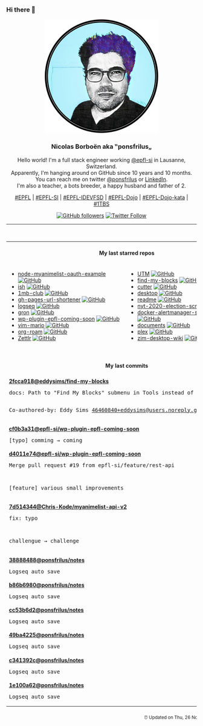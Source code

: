 ### Hi there 👋

<p align="center">
  <!-- use https://avatars3.githubusercontent.com/u/176002?v=4 for your default github picture -->
  <img src="https://raw.githubusercontent.com/ponsfrilus/ponsfrilus/master/img/ponsfrilus.png" title="Nicolas Borboën aka ‟ponsfrilus„" alt="Nicolas Borboën aka ‟ponsfrilus„" />
  <h3 align="center">
    Nicolas Borboën aka ‟ponsfrilus„
  </h3>
  <p align="center">
    Hello world! I'm a full stack engineer working <a href="https://github.com/epfl-si">@epfl-si</a> in Lausanne, Switzerland.
    <br />Apparently, I'm hanging around on GitHub since 10 years and 10 months.
    <br />You can reach me on twitter <a href="https://twitter.com/ponsfrilus">@ponsfrilus</a> or <a href="http://linkedin.com/in/nicolasborboen">LinkedIn</a>.
    <br />I'm also a teacher, a bots breeder, a happy husband and father of 2.
  </p>
  <p align="center">
    <a href="https://www.epfl.ch">#EPFL</a> | 
    <a href="https://github.com/epfl-si/">#EPFL-SI</a> | 
    <a href="https://github.com/epfl-idevfsd">#EPFL-IDEVFSD</a> | 
    <a href="https://github.com/topics/epfl-dojo">#EPFL-Dojo</a> | 
    <a href="https://github.com/topics/epfl-dojo-kata">#EPFL-Dojo-kata</a> | 
    <a href="https://en.wikipedia.org/wiki/Indentation_style#Variant:_1TBS_(OTBS)">#1TBS</a>
  </p>
  <p align="center">
    <a href="https://github.com/ponsfrilus"><img alt="GitHub followers" src="https://img.shields.io/github/followers/ponsfrilus?label=Follow%20me%20on%20github&style=social"></a>
    <a href="https://twitter.com/ponsfrilus"><img alt="Twitter Follow" src="https://img.shields.io/twitter/follow/ponsfrilus?label=follow%20me%20on%20twitter&style=social"></a>
  </p>
  </p><hr><table align="center">
<tr>
<td colspan="2" align="center"><h4>My last starred repos</h4></td>
</tr>
<tr>
<td valign="top">
<ul>
<li>
<a href="https://github.com/ipmanlk/node-myanimelist-oauth-example" title="How to generate an Access Token using the new MyAnimeList's API." target="_blank">node-myanimelist-oauth-example</a>&nbsp;<a href="https://github.com/ipmanlk/node-myanimelist-oauth-example" title="How to generate an Access Token using the new MyAnimeList's API." target="_blank"><img src="https://img.shields.io/github/stars/ipmanlk/node-myanimelist-oauth-example?style=social" alt="GitHub"></a>
</li>
<li>
<a href="https://github.com/ish-app/ish" title="Linux shell for iOS" target="_blank">ish</a>&nbsp;<a href="https://github.com/ish-app/ish" title="Linux shell for iOS" target="_blank"><img src="https://img.shields.io/github/stars/ish-app/ish?style=social" alt="GitHub"></a>
</li>
<li>
<a href="https://github.com/bradleytaunt/1mb-club" title="An exclusive members-only club for web pages weighing less than 1 megabyte" target="_blank">1mb-club</a>&nbsp;<a href="https://github.com/bradleytaunt/1mb-club" title="An exclusive members-only club for web pages weighing less than 1 megabyte" target="_blank"><img src="https://img.shields.io/github/stars/bradleytaunt/1mb-club?style=social" alt="GitHub"></a>
</li>
<li>
<a href="https://github.com/nelsontky/gh-pages-url-shortener" title="Minimal URL shortener that can be entirely hosted on GitHub pages." target="_blank">gh-pages-url-shortener</a>&nbsp;<a href="https://github.com/nelsontky/gh-pages-url-shortener" title="Minimal URL shortener that can be entirely hosted on GitHub pages." target="_blank"><img src="https://img.shields.io/github/stars/nelsontky/gh-pages-url-shortener?style=social" alt="GitHub"></a>
</li>
<li>
<a href="https://github.com/logseq/logseq" title="A privacy-first, open-source platform for knowledge sharing and management. " target="_blank">logseq</a>&nbsp;<a href="https://github.com/logseq/logseq" title="A privacy-first, open-source platform for knowledge sharing and management. " target="_blank"><img src="https://img.shields.io/github/stars/logseq/logseq?style=social" alt="GitHub"></a>
</li>
<li>
<a href="https://github.com/tomnomnom/gron" title="Make JSON greppable!" target="_blank">gron</a>&nbsp;<a href="https://github.com/tomnomnom/gron" title="Make JSON greppable!" target="_blank"><img src="https://img.shields.io/github/stars/tomnomnom/gron?style=social" alt="GitHub"></a>
</li>
<li>
<a href="https://github.com/epfl-si/wp-plugin-epfl-coming-soon" title="Basic WordPress plugin that allows to display a coming soon / maintenance page. Rest API status + wp cli maintenance-mode." target="_blank">wp-plugin-epfl-coming-soon</a>&nbsp;<a href="https://github.com/epfl-si/wp-plugin-epfl-coming-soon" title="Basic WordPress plugin that allows to display a coming soon / maintenance page. Rest API status + wp cli maintenance-mode." target="_blank"><img src="https://img.shields.io/github/stars/epfl-si/wp-plugin-epfl-coming-soon?style=social" alt="GitHub"></a>
</li>
<li>
<a href="https://github.com/rbtnn/vim-mario" title="Mario on Vim" target="_blank">vim-mario</a>&nbsp;<a href="https://github.com/rbtnn/vim-mario" title="Mario on Vim" target="_blank"><img src="https://img.shields.io/github/stars/rbtnn/vim-mario?style=social" alt="GitHub"></a>
</li>
<li>
<a href="https://github.com/org-roam/org-roam" title="Rudimentary Roam replica with Org-mode" target="_blank">org-roam</a>&nbsp;<a href="https://github.com/org-roam/org-roam" title="Rudimentary Roam replica with Org-mode" target="_blank"><img src="https://img.shields.io/github/stars/org-roam/org-roam?style=social" alt="GitHub"></a>
</li>
<li>
<a href="https://github.com/Zettlr/Zettlr" title="A Markdown Editor for the 21st century." target="_blank">Zettlr</a>&nbsp;<a href="https://github.com/Zettlr/Zettlr" title="A Markdown Editor for the 21st century." target="_blank"><img src="https://img.shields.io/github/stars/Zettlr/Zettlr?style=social" alt="GitHub"></a>
</li>
</ul>
<img width="450" height="1" /></td>
<td valign="top">
<ul>
<li>
<a href="https://github.com/utmapp/UTM" title="Virtual machines for iOS" target="_blank">UTM</a>&nbsp;<a href="https://github.com/utmapp/UTM" title="Virtual machines for iOS" target="_blank"><img src="https://img.shields.io/github/stars/utmapp/UTM?style=social" alt="GitHub"></a>
</li>
<li>
<a href="https://github.com/eddysims/find-my-blocks" title="A tool to help you find what Gutenbergs blocks you have used on your website and where they are located." target="_blank">find-my-blocks</a>&nbsp;<a href="https://github.com/eddysims/find-my-blocks" title="A tool to help you find what Gutenbergs blocks you have used on your website and where they are located." target="_blank"><img src="https://img.shields.io/github/stars/eddysims/find-my-blocks?style=social" alt="GitHub"></a>
</li>
<li>
<a href="https://github.com/radareorg/cutter" title="Free and Open Source Reverse Engineering Platform powered by radare2" target="_blank">cutter</a>&nbsp;<a href="https://github.com/radareorg/cutter" title="Free and Open Source Reverse Engineering Platform powered by radare2" target="_blank"><img src="https://img.shields.io/github/stars/radareorg/cutter?style=social" alt="GitHub"></a>
</li>
<li>
<a href="https://github.com/desktop/desktop" title="Simple collaboration from your desktop" target="_blank">desktop</a>&nbsp;<a href="https://github.com/desktop/desktop" title="Simple collaboration from your desktop" target="_blank"><img src="https://img.shields.io/github/stars/desktop/desktop?style=social" alt="GitHub"></a>
</li>
<li>
<a href="https://github.com/notifyme-app/readme" title="Overview of NotifyMe: A decentralised check-in system for meetings and events" target="_blank">readme</a>&nbsp;<a href="https://github.com/notifyme-app/readme" title="Overview of NotifyMe: A decentralised check-in system for meetings and events" target="_blank"><img src="https://img.shields.io/github/stars/notifyme-app/readme?style=social" alt="GitHub"></a>
</li>
<li>
<a href="https://github.com/alex/nyt-2020-election-scraper" title="null" target="_blank">nyt-2020-election-scraper</a>&nbsp;<a href="https://github.com/alex/nyt-2020-election-scraper" title="null" target="_blank"><img src="https://img.shields.io/github/stars/alex/nyt-2020-election-scraper?style=social" alt="GitHub"></a>
</li>
<li>
<a href="https://github.com/camptocamp/docker-alertmanager-snow-webhook" title="null" target="_blank">docker-alertmanager-snow-webhook</a>&nbsp;<a href="https://github.com/camptocamp/docker-alertmanager-snow-webhook" title="null" target="_blank"><img src="https://img.shields.io/github/stars/camptocamp/docker-alertmanager-snow-webhook?style=social" alt="GitHub"></a>
</li>
<li>
<a href="https://github.com/CrowdNotifier/documents" title="null" target="_blank">documents</a>&nbsp;<a href="https://github.com/CrowdNotifier/documents" title="null" target="_blank"><img src="https://img.shields.io/github/stars/CrowdNotifier/documents?style=social" alt="GitHub"></a>
</li>
<li>
<a href="https://github.com/IBM/plex" title="The package of IBM’s typeface, IBM Plex." target="_blank">plex</a>&nbsp;<a href="https://github.com/IBM/plex" title="The package of IBM’s typeface, IBM Plex." target="_blank"><img src="https://img.shields.io/github/stars/IBM/plex?style=social" alt="GitHub"></a>
</li>
<li>
<a href="https://github.com/zim-desktop-wiki/zim-desktop-wiki" title="Main repository of the zim desktop wiki project" target="_blank">zim-desktop-wiki</a>&nbsp;<a href="https://github.com/zim-desktop-wiki/zim-desktop-wiki" title="Main repository of the zim desktop wiki project" target="_blank"><img src="https://img.shields.io/github/stars/zim-desktop-wiki/zim-desktop-wiki?style=social" alt="GitHub"></a>
</li>
</ul>
<img width="450" height="1" /></td>
</tr>
<tr>
<td colspan="2" align="center"><h4>My last commits</h4></td>
</tr>
<tr>
        <td colspan="2">
          <div><strong><a href="https://api.github.com/repos/eddysims/find-my-blocks/commits/2fcca918a39239d54125d4a7d40447626d6b5a41" title="2020-11-19T20:59:32.000+01:00" target="_blank">2fcca918</a><a href="https://github.com/eddysims">@eddysims</a><a href="https://github.com/eddysims/find-my-blocks" title="A tool to help you find what Gutenbergs blocks you have used on your website and where they are located.">/find-my-blocks</a></strong></div>
          <pre>docs: Path to "Find My Blocks" submenu in Tools instead of Settiings (#60)

Co-authored-by: Eddy Sims <46460840+eddysims@users.noreply.github.com></pre>
        </td>
        </tr><tr>
        <td colspan="2">
          <div><strong><a href="https://api.github.com/repos/epfl-si/wp-plugin-epfl-coming-soon/commits/cf0b3a316b58a514c69b9456258928e3d2779365" title="2020-11-18T15:22:38.000+01:00" target="_blank">cf0b3a31</a><a href="https://github.com/epfl-si">@epfl-si</a><a href="https://github.com/epfl-si/wp-plugin-epfl-coming-soon" title="Basic WordPress plugin that allows to display a coming soon / maintenance page. Rest API status + wp cli maintenance-mode.">/wp-plugin-epfl-coming-soon</a></strong></div>
          <pre>[typo] comming → coming</pre>
        </td>
        </tr><tr>
        <td colspan="2">
          <div><strong><a href="https://api.github.com/repos/epfl-si/wp-plugin-epfl-coming-soon/commits/d4011e74bb547e8dce2484ebb33915317a162278" title="2020-11-18T15:14:37.000+01:00" target="_blank">d4011e74</a><a href="https://github.com/epfl-si">@epfl-si</a><a href="https://github.com/epfl-si/wp-plugin-epfl-coming-soon" title="Basic WordPress plugin that allows to display a coming soon / maintenance page. Rest API status + wp cli maintenance-mode.">/wp-plugin-epfl-coming-soon</a></strong></div>
          <pre>Merge pull request #19 from epfl-si/feature/rest-api

[feature] various small improvements</pre>
        </td>
        </tr><tr>
        <td colspan="2">
          <div><strong><a href="https://api.github.com/repos/Chris-Kode/myanimelist-api-v2/commits/7d51434494a2d679e16967b1060bd3b00c3c2b62" title="2020-11-17T20:17:09.000+01:00" target="_blank">7d514344</a><a href="https://github.com/Chris-Kode">@Chris-Kode</a><a href="https://github.com/Chris-Kode/myanimelist-api-v2" title="An awesome wrapper on Nodejs for the new MyAnimeList's API v2!">/myanimelist-api-v2</a></strong></div>
          <pre>fix: typo

challengue → challenge</pre>
        </td>
        </tr><tr>
        <td colspan="2">
          <div><strong><a href="https://api.github.com/repos/ponsfrilus/notes/commits/388884883695e03fada810cb6ae74370aaa880e1" title="2020-11-15T12:46:17.000+01:00" target="_blank">38888488</a><a href="https://github.com/ponsfrilus">@ponsfrilus</a><a href="https://github.com/ponsfrilus/notes" title="null">/notes</a></strong></div>
          <pre>Logseq auto save</pre>
        </td>
        </tr><tr>
        <td colspan="2">
          <div><strong><a href="https://api.github.com/repos/ponsfrilus/notes/commits/b86b69809dce0717aaf0b90395cf9624d24e38aa" title="2020-11-15T12:45:58.000+01:00" target="_blank">b86b6980</a><a href="https://github.com/ponsfrilus">@ponsfrilus</a><a href="https://github.com/ponsfrilus/notes" title="null">/notes</a></strong></div>
          <pre>Logseq auto save</pre>
        </td>
        </tr><tr>
        <td colspan="2">
          <div><strong><a href="https://api.github.com/repos/ponsfrilus/notes/commits/cc53b6d25e5447b11b6e6a24d30fcf44d28d392c" title="2020-11-15T12:44:58.000+01:00" target="_blank">cc53b6d2</a><a href="https://github.com/ponsfrilus">@ponsfrilus</a><a href="https://github.com/ponsfrilus/notes" title="null">/notes</a></strong></div>
          <pre>Logseq auto save</pre>
        </td>
        </tr><tr>
        <td colspan="2">
          <div><strong><a href="https://api.github.com/repos/ponsfrilus/notes/commits/49ba422565ba2d5eef3336ce0460e0b379b4a1a9" title="2020-11-15T12:44:39.000+01:00" target="_blank">49ba4225</a><a href="https://github.com/ponsfrilus">@ponsfrilus</a><a href="https://github.com/ponsfrilus/notes" title="null">/notes</a></strong></div>
          <pre>Logseq auto save</pre>
        </td>
        </tr><tr>
        <td colspan="2">
          <div><strong><a href="https://api.github.com/repos/ponsfrilus/notes/commits/c341392cb8b297ba64c93b4c37348cec22c6e46f" title="2020-11-15T12:44:27.000+01:00" target="_blank">c341392c</a><a href="https://github.com/ponsfrilus">@ponsfrilus</a><a href="https://github.com/ponsfrilus/notes" title="null">/notes</a></strong></div>
          <pre>Logseq auto save</pre>
        </td>
        </tr><tr>
        <td colspan="2">
          <div><strong><a href="https://api.github.com/repos/ponsfrilus/notes/commits/1e100a62d393b23428e833a63ebf04c653c07bdf" title="2020-11-15T12:44:21.000+01:00" target="_blank">1e100a62</a><a href="https://github.com/ponsfrilus">@ponsfrilus</a><a href="https://github.com/ponsfrilus/notes" title="null">/notes</a></strong></div>
          <pre>Logseq auto save</pre>
        </td>
        </tr><tfoot>
<tr>
<td colspan="2" align="right">
<img width="900" height="1" />
<small>⏰ Updated on Thu, 26 Nov 2020 13:41:28 GMT</small>
</td>
</tr>
</tfoot>
<br />
</table>
